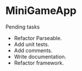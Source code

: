 # MiniGameApp

Pending tasks

- Refactor Parseable.
- Add unit tests.
- Add comments.
- Write documentation.
- Refactor framework.